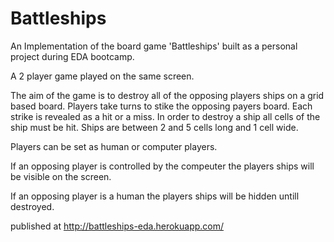 # Battleships

An Implementation of the board game 'Battleships' built as a personal project during EDA bootcamp.

A 2 player game played on the same screen.

The aim of the game is to destroy all of the opposing players ships on a grid based board. Players take turns to stike the opposing payers board. Each strike is revealed as a hit or a miss. In order to destroy a ship all cells of the ship must be hit. Ships are between 2 and 5 cells long and 1 cell wide.

Players can be set as human or computer players.

If an opposing player is controlled by the compeuter the players ships will be visible on the screen.

If an opposing player is a human the players ships will be hidden untill destroyed.

published at http://battleships-eda.herokuapp.com/

